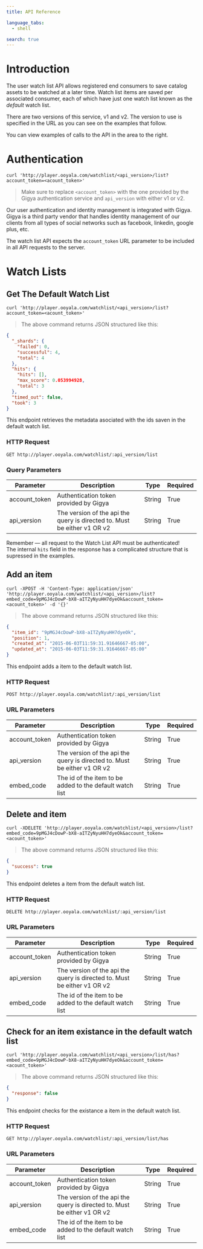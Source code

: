 ```yaml
---
title: API Reference

language_tabs:
  - shell

search: true
---
```


# Introduction

The user watch list API allows registered end consumers to save catalog assets to be watched at a later time. Watch list items are saved per associated consumer, each of which have just one watch list known as the <em>default</em> watch list.

There are two versions of this service, v1 and v2.  The version to use is specified in the URL as you can see on the examples that follow.

You can view examples of calls to the API in the area to the right.

# Authentication

```shell
curl 'http://player.ooyala.com/watchlist/<api_version>/list?account_token=<acount_token>'
```

> Make sure to replace `<account_token>` with the one provided by the Gigya authentication service and <code>api_version</code> with either v1 or v2.

Our user authentication and identity management is integrated with Gigya.  Gigya is a third party vendor that handles identity management of our clients from all types of social networks such as facebook, linkedin, google plus, etc.

<aside class="warning">
The watch list API expects the <code>account_token</code> URL parameter to be included in all API requests to the server.
</aside>

# Watch Lists

## Get The Default Watch List

```shell
curl 'http://player.ooyala.com/watchlist/<api_version>/list?account_token=<acount_token>'
```

> The above command returns JSON structured like this:

```json
{
  "_shards": {
    "failed": 0,
    "successful": 4,
    "total": 4
  },
  "hits": {
    "hits": [],
    "max_score": 0.053994928,
    "total": 3
  },
  "timed_out": false,
  "took": 3
}
```

This endpoint retrieves the metadata asociated with the ids saven in the default watch list.

### HTTP Request

`GET http://player.ooyala.com/watchlist/:api_version/list`

### Query Parameters

Parameter | Description | Type    | Required
--------- | ----------- | ------- | --------
account_token | Authentication token provided by Gigya | String | True
api_version | The version of the api the query is directed to. Must be either v1 OR v2 | String | True

<aside class="success">
Remember — all request to the Watch List API must be authenticated!
</aside>

<aside class="notice">
The internal <code>hits</code> field in the response has a complicated structure that is supressed in the examples.
</aside>

## Add an item

```shell
curl -XPOST -H 'Content-Type: application/json' 'http://player.ooyala.com/watchlist/<api_version>/list?embed_code=9pMGJ4cDowP-bX8-aITZyNyuHH7dyeOk&account_token=<acount_token>' -d '{}'
```

> The above command returns JSON structured like this:

```json
{
  "item_id": "9pMGJ4cDowP-bX8-aITZyNyuHH7dyeOk",
  "position": 1,
  "created_at": "2015-06-03T11:59:31.91646667-05:00",
  "updated_at": "2015-06-03T11:59:31.91646667-05:00"
}
```

This endpoint adds a item to the default watch list.


### HTTP Request

`POST http://player.ooyala.com/watchlist/:api_version/list`

### URL Parameters

Parameter | Description | Type    | Required
--------- | ----------- | ------- | --------
account_token | Authentication token provided by Gigya | String | True
api_version | The version of the api the query is directed to. Must be either v1 OR v2 | String | True
embed_code | The id of the item to be added to the default watch list | String | True

## Delete and item

```shell
curl -XDELETE 'http://player.ooyala.com/watchlist/<api_version>/list?embed_code=9pMGJ4cDowP-bX8-aITZyNyuHH7dyeOk&account_token=<acount_token>'
```

> The above command returns JSON structured like this:

```json
{
  "success": true
}
```

This endpoint deletes a item from the default watch list.

### HTTP Request

`DELETE http://player.ooyala.com/watchlist/:api_version/list`

### URL Parameters

Parameter | Description | Type    | Required
--------- | ----------- | ------- | --------
account_token | Authentication token provided by Gigya | String | True
api_version | The version of the api the query is directed to. Must be either v1 OR v2 | String | True
embed_code | The id of the item to be added to the default watch list | String | True

## Check for an item existance in the default watch list

```shell
curl 'http://player.ooyala.com/watchlist/<api_version>/list/has?embed_code=9pMGJ4cDowP-bX8-aITZyNyuHH7dyeOk&account_token=<acount_token>'
```

> The above command returns JSON structured like this:

```json
{
  "response": false
}
```

This endpoint checks for the existance a item in the default watch list.

### HTTP Request

`GET http://player.ooyala.com/watchlist/:api_version/list/has`

### URL Parameters

Parameter | Description | Type    | Required
--------- | ----------- | ------- | --------
account_token | Authentication token provided by Gigya | String | True
api_version | The version of the api the query is directed to. Must be either v1 OR v2 | String | True
embed_code | The id of the item to be added to the default watch list | String | True
